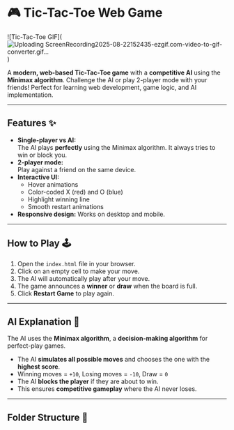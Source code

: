 # 🎮 Tic-Tac-Toe Web Game

![Tic-Tac-Toe GIF](![Uploading ScreenRecording2025-08-22152435-ezgif.com-video-to-gif-converter.gif…]()
) <!-- Replace this with your GIF -->

A **modern, web-based Tic-Tac-Toe game** with a **competitive AI** using the **Minimax algorithm**. Challenge the AI or play 2-player mode with your friends! Perfect for learning web development, game logic, and AI implementation.

---

## Features ✨
- **Single-player vs AI:**  
  The AI plays **perfectly** using the Minimax algorithm. It always tries to win or block you.  
- **2-player mode:**  
  Play against a friend on the same device.  
- **Interactive UI:**  
  - Hover animations  
  - Color-coded X (red) and O (blue)  
  - Highlight winning line  
  - Smooth restart animations  
- **Responsive design:** Works on desktop and mobile.  

---

## How to Play 🕹️
1. Open the `index.html` file in your browser.  
2. Click on an empty cell to make your move.  
3. The AI will automatically play after your move.  
4. The game announces a **winner** or **draw** when the board is full.  
5. Click **Restart Game** to play again.

---

## AI Explanation 🤖
The AI uses the **Minimax algorithm**, a **decision-making algorithm** for perfect-play games.  

- The AI **simulates all possible moves** and chooses the one with the **highest score**.  
- Winning moves = `+10`, Losing moves = `-10`, Draw = `0`  
- The AI **blocks the player** if they are about to win.  
- This ensures **competitive gameplay** where the AI never loses.

---

## Folder Structure 📂

